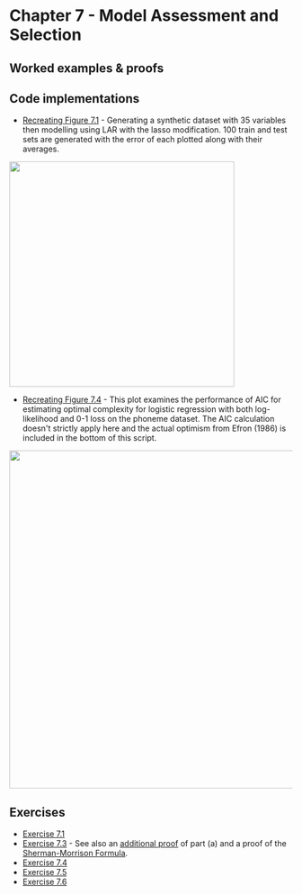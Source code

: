 # Chapter 7 - Model Assessment and Selection 

## Worked examples & proofs

## Code implementations

* [Recreating Figure 7.1](https://github.com/alanjeffares/elements-of-statistical-learning/blob/master/chapter-7/code/figure_7.1.R) - Generating a synthetic dataset with 35 variables then modelling using LAR with the lasso modification. 100 train and test sets are generated with the error of each plotted along with their averages.
<img src="https://github.com/alanjeffares/elements-of-statistical-learning/blob/master/chapter-7/images/figure_7.1.png"  width="400">

* [Recreating Figure 7.4](https://github.com/alanjeffares/elements-of-statistical-learning/blob/master/chapter-7/code/figure_7.4.R) - This plot examines the performance of AIC for estimating optimal complexity for logistic regression with both log-likelihood and 0-1 loss on the phoneme dataset. The AIC calculation doesn't strictly apply here and the actual optimism from Efron (1986) is included in the bottom of this script. 
<img src="https://github.com/alanjeffares/elements-of-statistical-learning/blob/master/chapter-7/images/figure_7.4.png"  width="600">


## Exercises
* [Exercise 7.1](https://github.com/alanjeffares/elements-of-statistical-learning/blob/master/chapter-7/exercises/exercise_7.1.pdf)
* [Exercise 7.3](https://github.com/alanjeffares/elements-of-statistical-learning/blob/master/chapter-7/exercises/exercise_7.3.pdf) - See also an [additional proof](https://github.com/alanjeffares/elements-of-statistical-learning/blob/master/chapter-5/exercises/exercise_5.13.pdf) of part (a) and a proof of the [Sherman-Morrison Formula](https://github.com/alanjeffares/elements-of-statistical-learning/blob/master/chapter-6/derivations/sherman-morrison.pdf).
* [Exercise 7.4](https://github.com/alanjeffares/elements-of-statistical-learning/blob/master/chapter-7/exercises/exercise_7.4.pdf)
* [Exercise 7.5](https://github.com/alanjeffares/elements-of-statistical-learning/blob/master/chapter-7/exercises/exercise_7.5.pdf)
* [Exercise 7.6](https://github.com/alanjeffares/elements-of-statistical-learning/blob/master/chapter-7/exercises/exercise_7.6.pdf)



